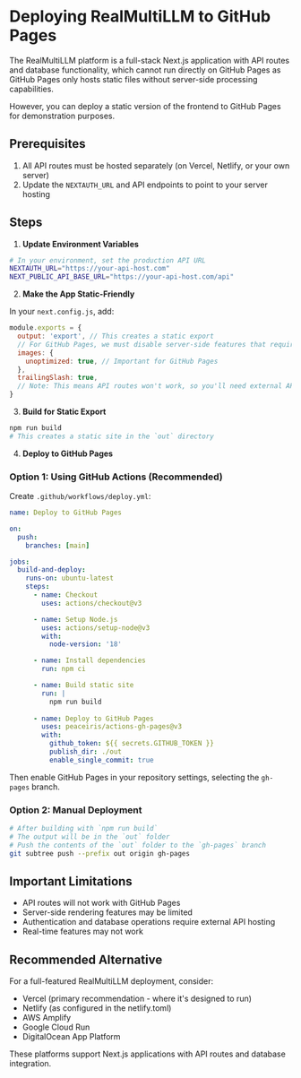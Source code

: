 # Deploying RealMultiLLM to GitHub Pages

The RealMultiLLM platform is a full-stack Next.js application with API routes and database functionality, which cannot run directly on GitHub Pages as GitHub Pages only hosts static files without server-side processing capabilities.

However, you can deploy a static version of the frontend to GitHub Pages for demonstration purposes.

## Prerequisites

1. All API routes must be hosted separately (on Vercel, Netlify, or your own server)
2. Update the `NEXTAUTH_URL` and API endpoints to point to your server hosting

## Steps

1. **Update Environment Variables**

```bash
# In your environment, set the production API URL
NEXTAUTH_URL="https://your-api-host.com"
NEXT_PUBLIC_API_BASE_URL="https://your-api-host.com/api"
```

2. **Make the App Static-Friendly**

In your `next.config.js`, add:

```js
module.exports = {
  output: 'export', // This creates a static export
  // For GitHub Pages, we must disable server-side features that require API routes
  images: {
    unoptimized: true, // Important for GitHub Pages
  },
  trailingSlash: true,
  // Note: This means API routes won't work, so you'll need external API hosting
}
```

3. **Build for Static Export**

```bash
npm run build
# This creates a static site in the `out` directory
```

4. **Deploy to GitHub Pages**

### Option 1: Using GitHub Actions (Recommended)

Create `.github/workflows/deploy.yml`:

```yaml
name: Deploy to GitHub Pages

on:
  push:
    branches: [main]

jobs:
  build-and-deploy:
    runs-on: ubuntu-latest
    steps:
      - name: Checkout
        uses: actions/checkout@v3

      - name: Setup Node.js
        uses: actions/setup-node@v3
        with:
          node-version: '18'

      - name: Install dependencies
        run: npm ci

      - name: Build static site
        run: |
          npm run build
          
      - name: Deploy to GitHub Pages
        uses: peaceiris/actions-gh-pages@v3
        with:
          github_token: ${{ secrets.GITHUB_TOKEN }}
          publish_dir: ./out
          enable_single_commit: true
```

Then enable GitHub Pages in your repository settings, selecting the `gh-pages` branch.

### Option 2: Manual Deployment

```bash
# After building with `npm run build`
# The output will be in the `out` folder
# Push the contents of the `out` folder to the `gh-pages` branch
git subtree push --prefix out origin gh-pages
```

## Important Limitations

- API routes will not work with GitHub Pages
- Server-side rendering features may be limited
- Authentication and database operations require external API hosting
- Real-time features may not work

## Recommended Alternative

For a full-featured RealMultiLLM deployment, consider:
- Vercel (primary recommendation - where it's designed to run)
- Netlify (as configured in the netlify.toml)
- AWS Amplify
- Google Cloud Run
- DigitalOcean App Platform

These platforms support Next.js applications with API routes and database integration.